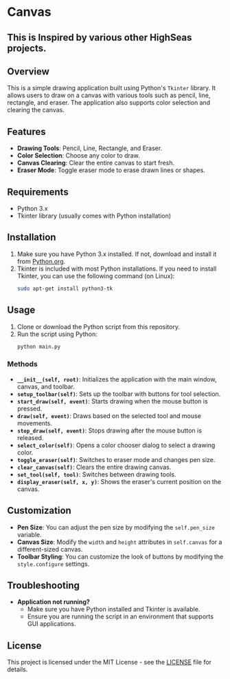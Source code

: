 # Canvas

## This is Inspired by various other HighSeas projects.

## Overview
This is a simple drawing application built using Python's `Tkinter` library. It allows users to draw on a canvas with various tools such as pencil, line, rectangle, and eraser. The application also supports color selection and clearing the canvas.

## Features
- **Drawing Tools**: Pencil, Line, Rectangle, and Eraser.
- **Color Selection**: Choose any color to draw.
- **Canvas Clearing**: Clear the entire canvas to start fresh.
- **Eraser Mode**: Toggle eraser mode to erase drawn lines or shapes.

## Requirements
- Python 3.x
- Tkinter library (usually comes with Python installation)

## Installation

1. Make sure you have Python 3.x installed. If not, download and install it from [Python.org](https://www.python.org/downloads/).
2. Tkinter is included with most Python installations. If you need to install Tkinter, you can use the following command (on Linux):
   ```bash
   sudo apt-get install python3-tk
   ```

## Usage

1. Clone or download the Python script from this repository.
2. Run the script using Python:
   ```bash
   python main.py
   ```

### Methods
- **`__init__(self, root)`**: Initializes the application with the main window, canvas, and toolbar.
- **`setup_toolbar(self)`**: Sets up the toolbar with buttons for tool selection.
- **`start_draw(self, event)`**: Starts drawing when the mouse button is pressed.
- **`draw(self, event)`**: Draws based on the selected tool and mouse movements.
- **`stop_draw(self, event)`**: Stops drawing after the mouse button is released.
- **`select_color(self)`**: Opens a color chooser dialog to select a drawing color.
- **`toggle_eraser(self)`**: Switches to eraser mode and changes pen size.
- **`clear_canvas(self)`**: Clears the entire drawing canvas.
- **`set_tool(self, tool)`**: Switches between drawing tools.
- **`display_eraser(self, x, y)`**: Shows the eraser's current position on the canvas.

## Customization
- **Pen Size**: You can adjust the pen size by modifying the `self.pen_size` variable.
- **Canvas Size**: Modify the `width` and `height` attributes in `self.canvas` for a different-sized canvas.
- **Toolbar Styling**: You can customize the look of buttons by modifying the `style.configure` settings.


## Troubleshooting
- **Application not running?**
  - Make sure you have Python installed and Tkinter is available.
  - Ensure you are running the script in an environment that supports GUI applications.

## License
This project is licensed under the MIT License - see the [LICENSE](LICENSE) file for details.